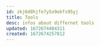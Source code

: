 ```yaml
---
id: zkj6d8hjfe7y5o9okfs95yj
title: Tools
desc: infos about differnet tools
updated: 1672674484311
created: 1672674257812
---
```

